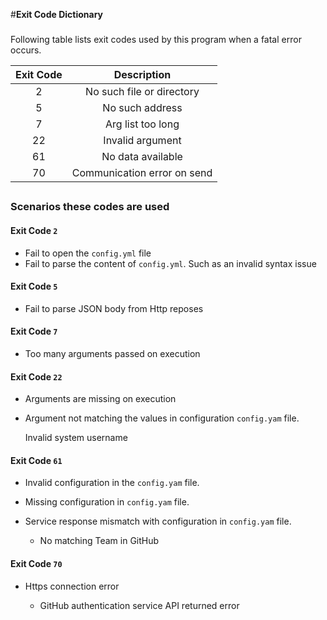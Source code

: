 #**Exit Code Dictionary**

###

Following table lists exit codes used by this program when a fatal error occurs.


Exit Code   | Description
:---------: | :-----------:
2           | No such file or directory
5           | No such address
7           | Arg list too long
22          | Invalid argument
61          | No data available
70          | Communication error on send

##

### Scenarios these codes are used

#### Exit Code `2`

- Fail to open the `config.yml` file
- Fail to parse the content of `config.yml`. Such as an invalid syntax issue

#### Exit Code `5`

- Fail to parse JSON body from Http reposes

#### Exit Code `7`

- Too many arguments passed on execution

#### Exit Code `22`

- Arguments are missing on execution
- Argument not matching the values in configuration `config.yam` file.

   Invalid system username
    
#### Exit Code `61`

- Invalid configuration in the `config.yam` file.
- Missing configuration in `config.yam` file.
- Service response mismatch with configuration in `config.yam` file.

    - No matching Team in GitHub

#### Exit Code `70`

- Https connection error

    - GitHub authentication service API returned error